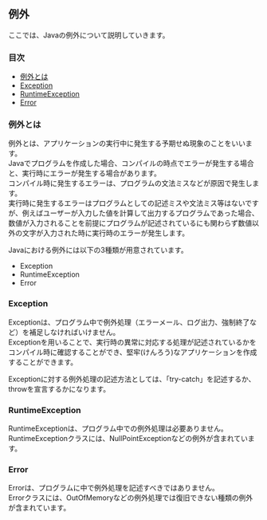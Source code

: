 ## 例外
ここでは、Javaの例外について説明していきます。

### 目次
* [例外とは](#sec1)
* [Exception](#sec2)
* [RuntimeException](#sec3)
* [Error](#sec4)

### <a name="sec1"></a>例外とは
例外とは、アプリケーションの実行中に発生する予期せぬ現象のことをいいます。  
Javaでプログラムを作成した場合、コンパイルの時点でエラーが発生する場合と、実行時にエラーが発生する場合があります。  
コンパイル時に発生するエラーは、プログラムの文法ミスなどが原因で発生します。  
実行時に発生するエラーはプログラムとしての記述ミスや文法ミス等はないですが、例えばユーザーが入力した値を計算して出力するプログラムであった場合、数値が入力されることを前提にプログラムが記述されているにも関わらず数値以外の文字が入力された時に実行時のエラーが発生します。 

Javaにおける例外には以下の3種類が用意されています。
* Exception
* RuntimeException
* Error

### <a name="sec2"></a>Exception
Exceptionは、プログラム中で例外処理（エラーメール、ログ出力、強制終了など）を補足しなければいけません。  
Exceptionを用いることで、実行時の異常に対応する処理が記述されているかをコンパイル時に確認することができ、堅牢(けんろう)なアプリケーションを作成することができます。

Exceptionに対する例外処理の記述方法としては、「try-catch」を記述するか、throwを宣言するかになります。


### <a name="sec3"></a>RuntimeException
RuntimeExceptionは、プログラム中での例外処理は必要ありません。  
RuntimeExceptionクラスには、NullPointExceptionなどの例外が含まれています。


### <a name="sec4"></a>Error
Errorは、プログラムに中で例外処理を記述すべきではありません。  
Errorクラスには、OutOfMemoryなどの例外処理では復旧できない種類の例外が含まれています。


